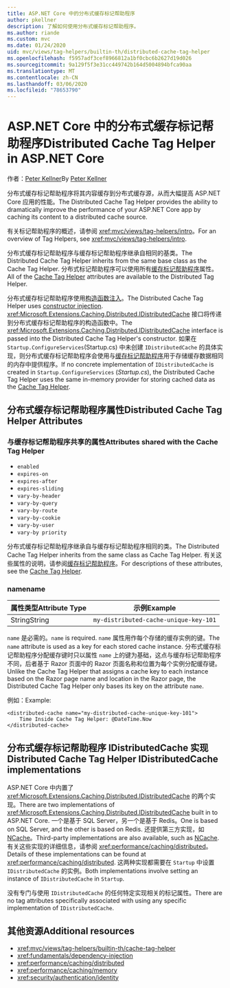```yaml
---
title: ASP.NET Core 中的分布式缓存标记帮助程序
author: pkellner
description: 了解如何使用分布式缓存标记帮助程序。
ms.author: riande
ms.custom: mvc
ms.date: 01/24/2020
uid: mvc/views/tag-helpers/builtin-th/distributed-cache-tag-helper
ms.openlocfilehash: f5957adf3cef8966812a1bf0cbc6b2627d19d026
ms.sourcegitcommit: 9a129f5f3e31cc449742b164d5004894bfca90aa
ms.translationtype: MT
ms.contentlocale: zh-CN
ms.lasthandoff: 03/06/2020
ms.locfileid: "78653790"
---
```

# <a name="distributed-cache-tag-helper-in-aspnet-core"></a><span data-ttu-id="336c6-103">ASP.NET Core 中的分布式缓存标记帮助程序</span><span class="sxs-lookup"><span data-stu-id="336c6-103">Distributed Cache Tag Helper in ASP.NET Core</span></span>

<span data-ttu-id="336c6-104">作者：[Peter Kellner](https://peterkellner.net)</span><span class="sxs-lookup"><span data-stu-id="336c6-104">By [Peter Kellner](https://peterkellner.net)</span></span>

<span data-ttu-id="336c6-105">分布式缓存标记帮助程序将其内容缓存到分布式缓存源，从而大幅提高 ASP.NET Core 应用的性能。</span><span class="sxs-lookup"><span data-stu-id="336c6-105">The Distributed Cache Tag Helper provides the ability to dramatically improve the performance of your ASP.NET Core app by caching its content to a distributed cache source.</span></span>

<span data-ttu-id="336c6-106">有关标记帮助程序的概述，请参阅 <xref:mvc/views/tag-helpers/intro>。</span><span class="sxs-lookup"><span data-stu-id="336c6-106">For an overview of Tag Helpers, see <xref:mvc/views/tag-helpers/intro>.</span></span>

<span data-ttu-id="336c6-107">分布式缓存标记帮助程序与缓存标记帮助程序继承自相同的基类。</span><span class="sxs-lookup"><span data-stu-id="336c6-107">The Distributed Cache Tag Helper inherits from the same base class as the Cache Tag Helper.</span></span> <span data-ttu-id="336c6-108">分布式标记帮助程序可以使用所有[缓存标记帮助程序](xref:mvc/views/tag-helpers/builtin-th/cache-tag-helper)属性。</span><span class="sxs-lookup"><span data-stu-id="336c6-108">All of the [Cache Tag Helper](xref:mvc/views/tag-helpers/builtin-th/cache-tag-helper) attributes are available to the Distributed Tag Helper.</span></span>

<span data-ttu-id="336c6-109">分布式缓存标记帮助程序使用[构造函数注入](xref:fundamentals/dependency-injection#constructor-injection-behavior)。</span><span class="sxs-lookup"><span data-stu-id="336c6-109">The Distributed Cache Tag Helper uses [constructor injection](xref:fundamentals/dependency-injection#constructor-injection-behavior).</span></span> <span data-ttu-id="336c6-110"><xref:Microsoft.Extensions.Caching.Distributed.IDistributedCache> 接口将传递到分布式缓存标记帮助程序的构造函数中。</span><span class="sxs-lookup"><span data-stu-id="336c6-110">The <xref:Microsoft.Extensions.Caching.Distributed.IDistributedCache> interface is passed into the Distributed Cache Tag Helper's constructor.</span></span> <span data-ttu-id="336c6-111">如果在 `Startup.ConfigureServices`(Startup.cs) 中未创建 `IDistributedCache` 的具体实现，则分布式缓存标记帮助程序会使用与[缓存标记帮助程序](xref:mvc/views/tag-helpers/builtin-th/cache-tag-helper)用于存储缓存数据相同的内存中提供程序。</span><span class="sxs-lookup"><span data-stu-id="336c6-111">If no concrete implementation of `IDistributedCache` is created in `Startup.ConfigureServices` (*Startup.cs*), the Distributed Cache Tag Helper uses the same in-memory provider for storing cached data as the [Cache Tag Helper](xref:mvc/views/tag-helpers/builtin-th/cache-tag-helper).</span></span>

## <a name="distributed-cache-tag-helper-attributes"></a><span data-ttu-id="336c6-112">分布式缓存标记帮助程序属性</span><span class="sxs-lookup"><span data-stu-id="336c6-112">Distributed Cache Tag Helper Attributes</span></span>

### <a name="attributes-shared-with-the-cache-tag-helper"></a><span data-ttu-id="336c6-113">与缓存标记帮助程序共享的属性</span><span class="sxs-lookup"><span data-stu-id="336c6-113">Attributes shared with the Cache Tag Helper</span></span>

* `enabled`
* `expires-on`
* `expires-after`
* `expires-sliding`
* `vary-by-header`
* `vary-by-query`
* `vary-by-route`
* `vary-by-cookie`
* `vary-by-user`
* `vary-by priority`

<span data-ttu-id="336c6-114">分布式缓存标记帮助程序继承自与缓存标记帮助程序相同的类。</span><span class="sxs-lookup"><span data-stu-id="336c6-114">The Distributed Cache Tag Helper inherits from the same class as Cache Tag Helper.</span></span> <span data-ttu-id="336c6-115">有关这些属性的说明，请参阅[缓存标记帮助程序](xref:mvc/views/tag-helpers/builtin-th/cache-tag-helper)。</span><span class="sxs-lookup"><span data-stu-id="336c6-115">For descriptions of these attributes, see the [Cache Tag Helper](xref:mvc/views/tag-helpers/builtin-th/cache-tag-helper).</span></span>

### <a name="name"></a><span data-ttu-id="336c6-116">name</span><span class="sxs-lookup"><span data-stu-id="336c6-116">name</span></span>

| <span data-ttu-id="336c6-117">属性类型</span><span class="sxs-lookup"><span data-stu-id="336c6-117">Attribute Type</span></span> | <span data-ttu-id="336c6-118">示例</span><span class="sxs-lookup"><span data-stu-id="336c6-118">Example</span></span>                               |
| -------------- | ------------------------------------- |
| <span data-ttu-id="336c6-119">String</span><span class="sxs-lookup"><span data-stu-id="336c6-119">String</span></span>         | `my-distributed-cache-unique-key-101` |

<span data-ttu-id="336c6-120">`name` 是必需的。</span><span class="sxs-lookup"><span data-stu-id="336c6-120">`name` is required.</span></span> <span data-ttu-id="336c6-121">`name` 属性用作每个存储的缓存实例的键。</span><span class="sxs-lookup"><span data-stu-id="336c6-121">The `name` attribute is used as a key for each stored cache instance.</span></span> <span data-ttu-id="336c6-122">分布式缓存标记帮助程序分配缓存键时只以属性 `name` 上的键为基础，这点与缓存标记帮助程序不同，后者基于 Razor 页面中的 Razor 页面名称和位置为每个实例分配缓存键。</span><span class="sxs-lookup"><span data-stu-id="336c6-122">Unlike the Cache Tag Helper that assigns a cache key to each instance based on the Razor page name and location in the Razor page, the Distributed Cache Tag Helper only bases its key on the attribute `name`.</span></span>

<span data-ttu-id="336c6-123">例如：</span><span class="sxs-lookup"><span data-stu-id="336c6-123">Example:</span></span>

```cshtml
<distributed-cache name="my-distributed-cache-unique-key-101">
    Time Inside Cache Tag Helper: @DateTime.Now
</distributed-cache>
```

## <a name="distributed-cache-tag-helper-idistributedcache-implementations"></a><span data-ttu-id="336c6-124">分布式缓存标记帮助程序 IDistributedCache 实现</span><span class="sxs-lookup"><span data-stu-id="336c6-124">Distributed Cache Tag Helper IDistributedCache implementations</span></span>

<span data-ttu-id="336c6-125">ASP.NET Core 中内置了 <xref:Microsoft.Extensions.Caching.Distributed.IDistributedCache> 的两个实现。</span><span class="sxs-lookup"><span data-stu-id="336c6-125">There are two implementations of <xref:Microsoft.Extensions.Caching.Distributed.IDistributedCache> built in to ASP.NET Core.</span></span> <span data-ttu-id="336c6-126">一个是基于 SQL Server，另一个是基于 Redis。</span><span class="sxs-lookup"><span data-stu-id="336c6-126">One is based on SQL Server, and the other is based on Redis.</span></span> <span data-ttu-id="336c6-127">还提供第三方实现，如 [NCache](http://www.alachisoft.com/ncache/aspnet-core-idistributedcache-ncache.html)。</span><span class="sxs-lookup"><span data-stu-id="336c6-127">Third-party implementations are also available, such as [NCache](http://www.alachisoft.com/ncache/aspnet-core-idistributedcache-ncache.html).</span></span> <span data-ttu-id="336c6-128">有关这些实现的详细信息，请参阅 <xref:performance/caching/distributed>。</span><span class="sxs-lookup"><span data-stu-id="336c6-128">Details of these implementations can be found at <xref:performance/caching/distributed>.</span></span> <span data-ttu-id="336c6-129">这两种实现都需要在 `Startup` 中设置 `IDistributedCache` 的实例。</span><span class="sxs-lookup"><span data-stu-id="336c6-129">Both implementations involve setting an instance of `IDistributedCache` in `Startup`.</span></span>

<span data-ttu-id="336c6-130">没有专门与使用 `IDistributedCache` 的任何特定实现相关的标记属性。</span><span class="sxs-lookup"><span data-stu-id="336c6-130">There are no tag attributes specifically associated with using any specific implementation of `IDistributedCache`.</span></span>

## <a name="additional-resources"></a><span data-ttu-id="336c6-131">其他资源</span><span class="sxs-lookup"><span data-stu-id="336c6-131">Additional resources</span></span>

* <xref:mvc/views/tag-helpers/builtin-th/cache-tag-helper>
* <xref:fundamentals/dependency-injection>
* <xref:performance/caching/distributed>
* <xref:performance/caching/memory>
* <xref:security/authentication/identity>
